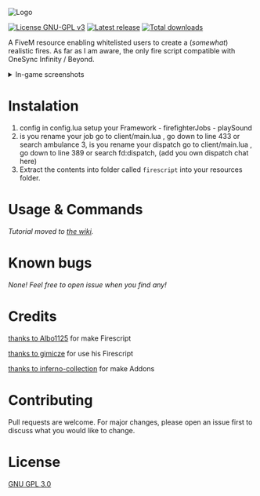 ![Logo](https://i.imgur.com/lKBSPoC.png)

[![License GNU-GPL v3](https://img.shields.io/github/license/gimicze/firescript?style=for-the-badge)](https://github.com/gimicze/firescript/blob/master/LICENSE "License")
[![Latest release](https://img.shields.io/github/v/release/gimicze/firescript?style=for-the-badge)](https://github.com/gimicze/firescript/releases/latest "Latest release")
[![Total downloads](https://img.shields.io/github/downloads/gimicze/firescript/total?style=for-the-badge)](https://github.com/gimicze/firescript/releases/latest "Total downloads")

A FiveM resource enabling whitelisted users to create a (*somewhat*) realistic fires. As far as I am aware, the only fire script compatible with OneSync Infinity / Beyond.

<details>
<summary>In-game screenshots</summary>

![Example fire](https://i.imgur.com/XOLJN7v.png "Example fire")
![Example fire](https://i.imgur.com/IYmE6qn.png)
</details>

# Instalation
1. config in config.lua setup your Framework - firefighterJobs - playSound
2. is you rename your job go to client/main.lua , go down to line 433 or search ambulance
3, is you rename your dispatch go to client/main.lua , go down to line 389 or search fd:dispatch, (add you own dispatch chat here)
3. Extract the contents into folder called `firescript` into your resources folder.

# Usage & Commands

*Tutorial moved to [the wiki](https://github.com/gimicze/firescript/wiki).*

# Known bugs
*None! Feel free to open issue when you find any!*

# Credits
[thanks to Albo1125](https://github.com/Albo1125/FireScript) for make Firescript

[thanks to gimicze](https://github.com/gimicze/firescript) for use his Firescript

[thanks to inferno-collection](https://github.com/inferno-collection) for make Addons

# Contributing
Pull requests are welcome. For major changes, please open an issue first to discuss what you would like to change.

# License
[GNU GPL 3.0](https://github.com/gimicze/firescript/blob/main/LICENSE)
